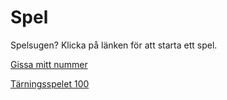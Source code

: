 Spel
============================

Spelsugen? Klicka på länken för att starta ett spel.

[Gissa mitt nummer](spel/guess/init)

[Tärningsspelet 100](spel/dice/init)
